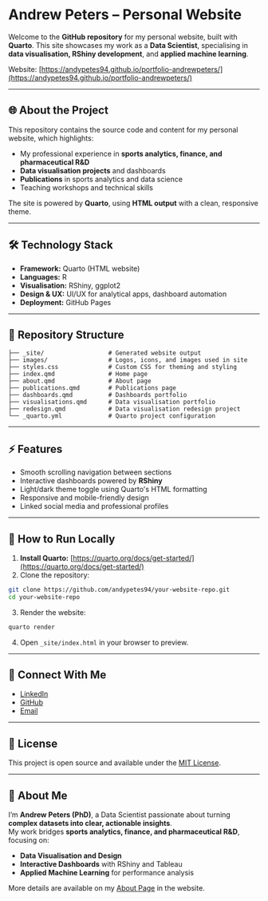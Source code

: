 # Andrew Peters – Personal Website

Welcome to the **GitHub repository** for my personal website, built with **Quarto**. This site showcases my work as a **Data Scientist**, specialising in **data visualisation, RShiny development**, and **applied machine learning**.

Website: [https://andypetes94.github.io/portfolio-andrewpeters/](https://andypetes94.github.io/portfolio-andrewpeters/)

---

## 🌐 About the Project

This repository contains the source code and content for my personal website, which highlights:

- My professional experience in **sports analytics, finance, and pharmaceutical R&D**
- **Data visualisation projects** and dashboards
- **Publications** in sports analytics and data science
- Teaching workshops and technical skills

The site is powered by **Quarto**, using **HTML output** with a clean, responsive theme.

---

## 🛠 Technology Stack

- **Framework:** Quarto (HTML website)
- **Languages:** R
- **Visualisation:** RShiny, ggplot2
- **Design & UX:** UI/UX for analytical apps, dashboard automation
- **Deployment:** GitHub Pages

---

## 📁 Repository Structure

```
├── _site/                  # Generated website output
├── images/                 # Logos, icons, and images used in site
├── styles.css              # Custom CSS for theming and styling
├── index.qmd               # Home page
├── about.qmd               # About page
├── publications.qmd        # Publications page
├── dashboards.qmd          # Dashboards portfolio
├── visualisations.qmd      # Data visualisation portfolio
├── redesign.qmd            # Data visualisation redesign project
└── _quarto.yml             # Quarto project configuration
```

---

## ⚡ Features

- Smooth scrolling navigation between sections
- Interactive dashboards powered by **RShiny**
- Light/dark theme toggle using Quarto's HTML formatting
- Responsive and mobile-friendly design
- Linked social media and professional profiles

---

## 📌 How to Run Locally

1. **Install Quarto:** [https://quarto.org/docs/get-started/](https://quarto.org/docs/get-started/)
2. Clone the repository:

```bash
git clone https://github.com/andypetes94/your-website-repo.git
cd your-website-repo
```

3. Render the website:

```bash
quarto render
```

4. Open `_site/index.html` in your browser to preview.

---

## 🔗 Connect With Me

- [LinkedIn](https://www.linkedin.com/in/andrew-peters-phd-70b58292/)
- [GitHub](https://github.com/andypetes94)
- [Email](mailto:andrewpeters1994@gmail.com)

---

## 📝 License

This project is open source and available under the [MIT License](LICENSE).

---

## 🎯 About Me

I’m **Andrew Peters (PhD)**, a Data Scientist passionate about turning **complex datasets into clear, actionable insights**.  
My work bridges **sports analytics, finance, and pharmaceutical R&D**, focusing on:

- **Data Visualisation and Design**  
- **Interactive Dashboards** with RShiny and Tableau  
- **Applied Machine Learning** for performance analysis

More details are available on my [About Page](about.qmd) in the website.
